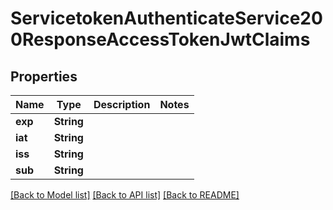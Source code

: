 # ServicetokenAuthenticateService200ResponseAccessTokenJwtClaims

## Properties

Name | Type | Description | Notes
------------ | ------------- | ------------- | -------------
**exp** | **String** |  | 
**iat** | **String** |  | 
**iss** | **String** |  | 
**sub** | **String** |  | 

[[Back to Model list]](../README.md#documentation-for-models) [[Back to API list]](../README.md#documentation-for-api-endpoints) [[Back to README]](../README.md)


